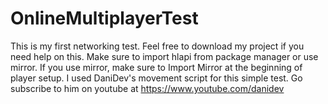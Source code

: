# OnlineMultiplayerTest
This is my first networking test. Feel free to download my project if you need help on this.
Make sure to import hlapi from package manager or use mirror. If you use mirror, make sure to Import Mirror at the beginning of player setup. I used DaniDev's movement script for this simple test. Go subscribe to him on youtube at https://www.youtube.com/danidev
